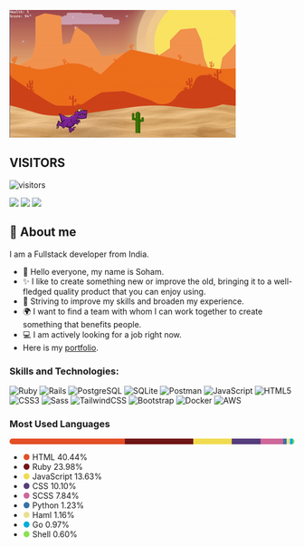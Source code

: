 ![Animated Dino Banner](https://raw.githubusercontent.com/ludi317/dino-game/main/images/dino-game-2.gif)

## VISITORS
![visitors](https://visitor-badge.laobi.icu/badge?page_id=sh1yuu.sh1yuu)

[![](https://img.shields.io/badge/X-000000?style=for-the-badge&logo=x&logoColor=white)](https://x.com/soham_chavan07)
[![](https://img.shields.io/badge/LinkedIn-0077B5?style=for-the-badge&logo=linkedin&logoColor=white)](https://www.linkedin.com/in/sh1yuu/)
[![](https://img.shields.io/badge/Gmail-D14836?style=for-the-badge&logo=gmail&logoColor=white)](mailto:sohamchavan.sc07@gmail.com)

## 💬 About me

I am a Fullstack developer from India.

- 👋 Hello everyone, my name is Soham.
- ✨ I like to create something new or improve the old, bringing it to a well-fledged quality product that you can enjoy using.
- 🚀 Striving to improve my skills and broaden my experience.
- 🌍 I want to find a team with whom I can work together to create something that benefits people.
- 💻 I am actively looking for a job right now.
- Here is my [portfolio](https://sohamchavan3d.vercel.app/).

### Skills and Technologies:

<img src="https://img.shields.io/badge/Ruby-CC342D?style=for-the-badge&logo=ruby&logoColor=white" alt="Ruby" />
<img src="https://img.shields.io/badge/Rails-CC0000?style=for-the-badge&logo=rubyonrails&logoColor=white" alt="Rails" />
<img src="https://img.shields.io/badge/PostgreSQL-316192?style=for-the-badge&logo=postgresql&logoColor=white" alt="PostgreSQL" />
<img src="https://img.shields.io/badge/SQLite-07405E?style=for-the-badge&logo=sqlite&logoColor=white" alt="SQLite" />
<img src="https://img.shields.io/badge/Postman-FF6C37?style=for-the-badge&logo=postman&logoColor=white" alt="Postman" />
<img src="https://img.shields.io/badge/JavaScript-323330?style=for-the-badge&logo=javascript&logoColor=F7DF1E" alt="JavaScript" />
<img src="https://img.shields.io/badge/HTML5-E34F26?style=for-the-badge&logo=html5&logoColor=white" alt="HTML5" />
<img src="https://img.shields.io/badge/CSS3-1572B6?style=for-the-badge&logo=css3&logoColor=white" alt="CSS3" />
<img src="https://img.shields.io/badge/Sass-CC6699?style=for-the-badge&logo=sass&logoColor=white" alt="Sass" />
<img src="https://img.shields.io/badge/Tailwind_CSS-38B2AC?style=for-the-badge&logo=tailwind-css&logoColor=white" alt="TailwindCSS" />
<img src="https://img.shields.io/badge/Bootstrap-563D7C?style=for-the-badge&logo=bootstrap&logoColor=white" alt="Bootstrap" />
<img src="https://img.shields.io/badge/Docker-2CA5E0?style=for-the-badge&logo=docker&logoColor=white" alt="Docker" />
<img src="https://img.shields.io/badge/Amazon_AWS-FF9900?style=for-the-badge&logo=amazonaws&logoColor=white" alt="AWS" />

### Most Used Languages

<div style="height: 10px; width: 100%; background: linear-gradient(to right, 
#E34F26 0%, #E34F26 40.44%, 
#701516 40.44%, #701516 64.42%, 
#F0DB4F 64.42%, #F0DB4F 78.05%, 
#563D7C 78.05%, #563D7C 88.15%, 
#CD6799 88.15%, #CD6799 95.99%, 
#3572A5 95.99%, #3572A5 97.22%, 
#EADF8F 97.22%, #EADF8F 98.38%, 
#00ADD8 98.38%, #00ADD8 99.35%, 
#89E051 99.35%, #89E051 100%); border-radius: 5px;"></div>

- <span style="color: #E34F26;">●</span> HTML 40.44%
- <span style="color: #701516;">●</span> Ruby 23.98%
- <span style="color: #F0DB4F;">●</span> JavaScript 13.63%
- <span style="color: #563D7C;">●</span> CSS 10.10%
- <span style="color: #CD6799;">●</span> SCSS 7.84%
- <span style="color: #3572A5;">●</span> Python 1.23%
- <span style="color: #EADF8F;">●</span> Haml 1.16%
- <span style="color: #00ADD8;">●</span> Go 0.97%
- <span style="color: #89E051;">●</span> Shell 0.60%
